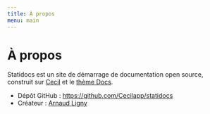 ```yaml
---
title: À propos
menu: main
---
```

# À propos

Statidocs est un site de démarrage de documentation open source, construit sur [Cecil](https://cecil.app/) et le [thème Docs](https://github.com/Cecilapp/theme-docs).

- Dépôt GitHub : <https://github.com/Cecilapp/statidocs>
- Créateur : [Arnaud Ligny](https://arnaudligny.fr)
